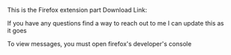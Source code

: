 This is the Firefox extension part
Download Link: 

If you have any questions find a way to reach out to me
I can update this as it goes

To view messages, you must open firefox's developer's console
